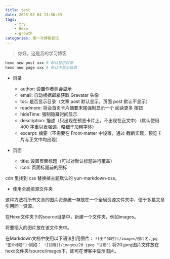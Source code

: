 ```yaml
---
title: test
date: 2025-02-04 13:56:39
tags:
    - try
    - Hexo
    - growth
categories: 第一次博客尝试
---
```

> 你好，这是我的学习博客
```bash
hexo new post xxx # 默认显示目录
hexo new page xxx # 默认不显示目录
```

- 目录

  - author: 设置作者则会显示
  - email: 自动根据邮箱获取 Gravatar 头像
  - toc: 是否显示目录（文章 post 默认显示，页面 post 默认不显示）
  - readmore: 将会首页卡片摘要末尾强制显示一个 阅读更多 按钮
  - hideTime: 强制隐藏时间显示
  - description: 描述（只出现在预览卡片上，不出现在正文中）（默认使用 400 字重以表强调，略细于加粗字体）
  - excerpt: 摘要（不需要在 Front-matter 中设置，通过 <!-- more --> 截断实现，预览卡片与正文中均出现）

- 页面

  - title: 设置页面标题（可以对默认标题进行覆盖）
  - icon: 页面标题前的图标

cdn 里找到 css 替换掉主题默认的 yun-markdown-css。

- 使用全局资源文件夹

这种方法将所有文章的图片资源统一存放在一个全局资源文件夹中，便于多篇文章引用同一资源。

在Hexo文件夹下的source目录中，新建一个文件夹，例如images。

将要插入的图片放在该文件夹中。

在Markdown文档中使用以下语法引用图片： `![图片描述](/images/图片名.jpg "图片标题")` 例如：` ![甘雨](/images/20.jpeg "甘雨")` 将20.jpeg图片文件放在hexo文件夹/source/images下，即可在博客中显示图片。